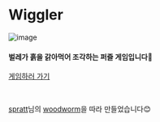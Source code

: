# Wiggler

![image](https://github.com/user-attachments/assets/6bcaec11-2c61-4d20-8407-1753298c4f31)

#### 벌레가 흙을 갉아먹어 조각하는 퍼즐 게임입니다🐛

[게임하러 가기](https://wiggler-puzzle.netlify.app)

<br/>

[spratt](https://spratt.itch.io)님의 [woodworm](https://spratt.itch.io/woodworm)을 따라 만들었습니다😊


